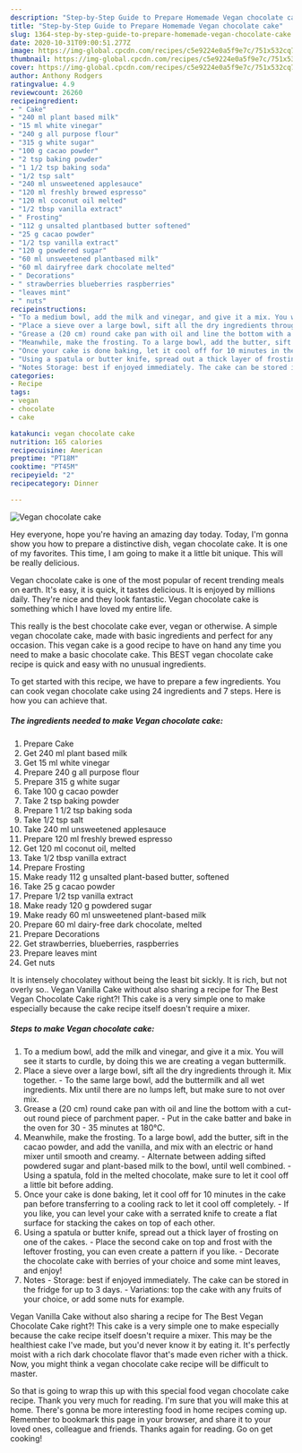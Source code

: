 ```yaml
---
description: "Step-by-Step Guide to Prepare Homemade Vegan chocolate cake"
title: "Step-by-Step Guide to Prepare Homemade Vegan chocolate cake"
slug: 1364-step-by-step-guide-to-prepare-homemade-vegan-chocolate-cake
date: 2020-10-31T09:00:51.277Z
image: https://img-global.cpcdn.com/recipes/c5e9224e0a5f9e7c/751x532cq70/vegan-chocolate-cake-recipe-main-photo.jpg
thumbnail: https://img-global.cpcdn.com/recipes/c5e9224e0a5f9e7c/751x532cq70/vegan-chocolate-cake-recipe-main-photo.jpg
cover: https://img-global.cpcdn.com/recipes/c5e9224e0a5f9e7c/751x532cq70/vegan-chocolate-cake-recipe-main-photo.jpg
author: Anthony Rodgers
ratingvalue: 4.9
reviewcount: 26260
recipeingredient:
- " Cake"
- "240 ml plant based milk"
- "15 ml white vinegar"
- "240 g all purpose flour"
- "315 g white sugar"
- "100 g cacao powder"
- "2 tsp baking powder"
- "1 1/2 tsp baking soda"
- "1/2 tsp salt"
- "240 ml unsweetened applesauce"
- "120 ml freshly brewed espresso"
- "120 ml coconut oil melted"
- "1/2 tbsp vanilla extract"
- " Frosting"
- "112 g unsalted plantbased butter softened"
- "25 g cacao powder"
- "1/2 tsp vanilla extract"
- "120 g powdered sugar"
- "60 ml unsweetened plantbased milk"
- "60 ml dairyfree dark chocolate melted"
- " Decorations"
- " strawberries blueberries raspberries"
- "leaves mint"
- " nuts"
recipeinstructions:
- "To a medium bowl, add the milk and vinegar, and give it a mix. You will see it starts to curdle, by doing this we are creating a vegan buttermilk."
- "Place a sieve over a large bowl, sift all the dry ingredients through it. Mix together. To the same large bowl, add the buttermilk and all wet ingredients. Mix until there are no lumps left, but make sure to not over mix."
- "Grease a (20 cm) round cake pan with oil and line the bottom with a cut-out round piece of parchment paper.  Put in the cake batter and bake in the oven for 30 - 35 minutes at 180°C."
- "Meanwhile, make the frosting. To a large bowl, add the butter, sift in the cacao powder, and add the vanilla, and mix with an electric or hand mixer until smooth and creamy. Alternate between adding sifted powdered sugar and plant-based milk to the bowl, until well combined. Using a spatula, fold in the melted chocolate, make sure to let it cool off a little bit before adding."
- "Once your cake is done baking, let it cool off for 10 minutes in the cake pan before transferring to a cooling rack to let it cool off completely. If you like, you can level your cake with a serrated knife to create a flat surface for stacking the cakes on top of each other."
- "Using a spatula or butter knife, spread out a thick layer of frosting on one of the cakes. Place the second cake on top and frost with the leftover frosting, you can even create a pattern if you like. Decorate the chocolate cake with berries of your choice and some mint leaves, and enjoy!"
- "Notes Storage: best if enjoyed immediately. The cake can be stored in the fridge for up to 3 days.  Variations: top the cake with any fruits of your choice, or add some nuts for example."
categories:
- Recipe
tags:
- vegan
- chocolate
- cake

katakunci: vegan chocolate cake 
nutrition: 165 calories
recipecuisine: American
preptime: "PT18M"
cooktime: "PT45M"
recipeyield: "2"
recipecategory: Dinner

---
```



![Vegan chocolate cake](https://img-global.cpcdn.com/recipes/c5e9224e0a5f9e7c/751x532cq70/vegan-chocolate-cake-recipe-main-photo.jpg)

Hey everyone, hope you're having an amazing day today. Today, I'm gonna show you how to prepare a distinctive dish, vegan chocolate cake. It is one of my favorites. This time, I am going to make it a little bit unique. This will be really delicious.

Vegan chocolate cake is one of the most popular of recent trending meals on earth. It's easy, it is quick, it tastes delicious. It is enjoyed by millions daily. They're nice and they look fantastic. Vegan chocolate cake is something which I have loved my entire life.

This really is the best chocolate cake ever, vegan or otherwise. A simple vegan chocolate cake, made with basic ingredients and perfect for any occasion. This vegan cake is a good recipe to have on hand any time you need to make a basic chocolate cake. This BEST vegan chocolate cake recipe is quick and easy with no unusual ingredients.


To get started with this recipe, we have to prepare a few ingredients. You can cook vegan chocolate cake using 24 ingredients and 7 steps. Here is how you can achieve that.

<!--inarticleads1-->

##### The ingredients needed to make Vegan chocolate cake:

1. Prepare  Cake
1. Get 240 ml plant based milk
1. Get 15 ml white vinegar
1. Prepare 240 g all purpose flour
1. Prepare 315 g white sugar
1. Take 100 g cacao powder
1. Take 2 tsp baking powder
1. Prepare 1 1/2 tsp baking soda
1. Take 1/2 tsp salt
1. Take 240 ml unsweetened applesauce
1. Prepare 120 ml freshly brewed espresso
1. Get 120 ml coconut oil, melted
1. Take 1/2 tbsp vanilla extract
1. Prepare  Frosting
1. Make ready 112 g unsalted plant-based butter, softened
1. Take 25 g cacao powder
1. Prepare 1/2 tsp vanilla extract
1. Make ready 120 g powdered sugar
1. Make ready 60 ml unsweetened plant-based milk
1. Prepare 60 ml dairy-free dark chocolate, melted
1. Prepare  Decorations
1. Get  strawberries, blueberries, raspberries
1. Prepare leaves mint
1. Get  nuts


It is intensely chocolatey without being the least bit sickly. It is rich, but not overly so.. Vegan Vanilla Cake without also sharing a recipe for The Best Vegan Chocolate Cake right?! This cake is a very simple one to make especially because the cake recipe itself doesn&#39;t require a mixer. 

<!--inarticleads2-->

##### Steps to make Vegan chocolate cake:

1. To a medium bowl, add the milk and vinegar, and give it a mix. You will see it starts to curdle, by doing this we are creating a vegan buttermilk.
1. Place a sieve over a large bowl, sift all the dry ingredients through it. Mix together. - To the same large bowl, add the buttermilk and all wet ingredients. Mix until there are no lumps left, but make sure to not over mix.
1. Grease a (20 cm) round cake pan with oil and line the bottom with a cut-out round piece of parchment paper.  - Put in the cake batter and bake in the oven for 30 - 35 minutes at 180°C.
1. Meanwhile, make the frosting. To a large bowl, add the butter, sift in the cacao powder, and add the vanilla, and mix with an electric or hand mixer until smooth and creamy. - Alternate between adding sifted powdered sugar and plant-based milk to the bowl, until well combined. - Using a spatula, fold in the melted chocolate, make sure to let it cool off a little bit before adding.
1. Once your cake is done baking, let it cool off for 10 minutes in the cake pan before transferring to a cooling rack to let it cool off completely. - If you like, you can level your cake with a serrated knife to create a flat surface for stacking the cakes on top of each other.
1. Using a spatula or butter knife, spread out a thick layer of frosting on one of the cakes. - Place the second cake on top and frost with the leftover frosting, you can even create a pattern if you like. - Decorate the chocolate cake with berries of your choice and some mint leaves, and enjoy!
1. Notes - Storage: best if enjoyed immediately. The cake can be stored in the fridge for up to 3 days.  - Variations: top the cake with any fruits of your choice, or add some nuts for example.


Vegan Vanilla Cake without also sharing a recipe for The Best Vegan Chocolate Cake right?! This cake is a very simple one to make especially because the cake recipe itself doesn&#39;t require a mixer. This may be the healthiest cake I&#39;ve made, but you&#39;d never know it by eating it. It&#39;s perfectly moist with a rich dark chocolate flavor that&#39;s made even richer with a thick. Now, you might think a vegan chocolate cake recipe will be difficult to master. 

So that is going to wrap this up with this special food vegan chocolate cake recipe. Thank you very much for reading. I'm sure that you will make this at home. There's gonna be more interesting food in home recipes coming up. Remember to bookmark this page in your browser, and share it to your loved ones, colleague and friends. Thanks again for reading. Go on get cooking!
